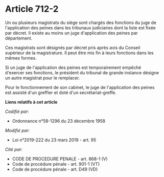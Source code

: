 # Article 712-2

Un ou plusieurs magistrats du siège sont chargés des fonctions du juge de l'application des peines dans les tribunaux
judiciaires dont la liste est fixée par décret. Il existe au moins un juge d'application des peines par département.

Ces magistrats sont désignés par décret pris après avis du Conseil supérieur de la magistrature. Il peut être mis fin à leurs
fonctions dans les mêmes formes.

Si un juge de l'application des peines est temporairement empêché d'exercer ses fonctions, le président du tribunal de grande
instance désigne un autre magistrat pour le remplacer.

Pour le fonctionnement de son cabinet, le juge de l'application des peines est assisté d'un greffier et doté d'un
secrétariat-greffe.

**Liens relatifs à cet article**

_Codifié par_:

  - Ordonnance n°58-1296 du 23 décembre 1958

_Modifié par_:

  - Loi n°2019-222 du 23 mars 2019 - art. 95

_Cité par_:

  - CODE DE PROCEDURE PENALE - art. 868-1 (V)
  - Code de procédure pénale - art. 901-1 (VT)
  - Code de procédure pénale - art. D49 (VD)
